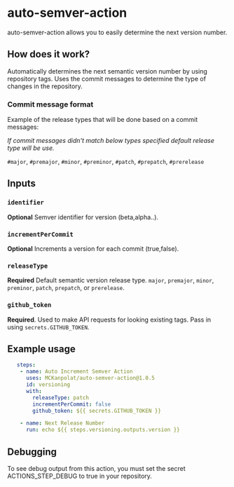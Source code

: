 
# auto-semver-action
auto-semver-action allows you to easily determine the next version number.

## How does it work?
Automatically determines the next semantic version number by using repository tags. Uses the commit messages to determine the type of changes in the repository. 

### Commit message format
Example of the release types that will be done based on a commit messages:

*If commit messages didn't match below types specified default release type will be use.*

`#major`, `#premajor`, `#minor`, `#preminor`, `#patch`, `#prepatch`, `#prerelease`

## Inputs

### `identifier`

**Optional** Semver identifier for version (beta,alpha..).

### `incrementPerCommit`

**Optional** Increments a version for each commit (true,false).

### `releaseType`

**Required** Default semantic version release type.
`major`, `premajor`, `minor`, `preminor`, `patch`, `prepatch`, or `prerelease`.

### `github_token`

**Required**. Used to make API requests for looking existing tags. Pass in using `secrets.GITHUB_TOKEN`.

## Example usage

```yaml
   steps:
    - name: Auto Increment Semver Action
      uses: MCKanpolat/auto-semver-action@1.0.5
      id: versioning
      with:
        releaseType: patch 
        incrementPerCommit: false
        github_token: ${{ secrets.GITHUB_TOKEN }}

    - name: Next Release Number
      run: echo ${{ steps.versioning.outputs.version }}
```

## Debugging
To see debug output from this action, you must set the secret ACTIONS_STEP_DEBUG to true in your repository. 
